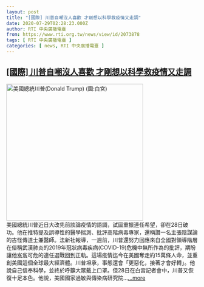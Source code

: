```yaml
---
layout: post
title: "[國際] 川普自嘲沒人喜歡 才剛想以科學救疫情又走調"
date: 2020-07-29T02:28:23.000Z
author: RTI 中央廣播電臺
from: https://www.rti.org.tw/news/view/id/2073878
tags: [ RTI 中央廣播電臺 ]
categories: [ news, RTI 中央廣播電臺 ]
---
```

<!--1595989703000-->
[[國際] 川普自嘲沒人喜歡 才剛想以科學救疫情又走調](https://www.rti.org.tw/news/view/id/2073878)
------

<div>
<img src="https://static.rti.org.tw/assets/thumbnails/2020/07/29/d96d9dd21614f02948a69d03673ed61e.jpg" width="360" alt="美國總統川普(Donald Trump) (圖:白宮)" title="美國總統川普(Donald Trump) (圖:白宮)"><br>美國總統川普近日大改先前談論疫情的語調，試圖重振連任希望，卻在28日破功。他在推特提及誤導性的醫學揣測、批評高階病毒專家，還稱讚一名主張陰謀論的古怪傳道士兼醫師。法新社報導，一週前，川普還努力回應來自全國對領導階層在俗稱武漢肺炎的2019年冠狀病毒疾病(COVID-19)危機中無所作為的批評，期盼讓他岌岌可危的連任選戰回到正軌。這場疫情迄今在美國奪走約15萬條人命，並重創美國這個全球最大經濟體。川普坦承，事態還會「更惡化，接著才會好轉」。他說自己信奉科學，並終於呼籲大眾戴上口罩。但28日在白宮記者會中，川普又恢復十足本色。他說，美國國家過敏與傳染病研究院...<a target="_blank" href="https://www.rti.org.tw/news/view/id/2073878">...more</a>
</div>
